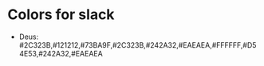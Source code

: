 # Colors for slack
- Deus: #2C323B,#121212,#73BA9F,#2C323B,#242A32,#EAEAEA,#FFFFFF,#D54E53,#242A32,#EAEAEA

